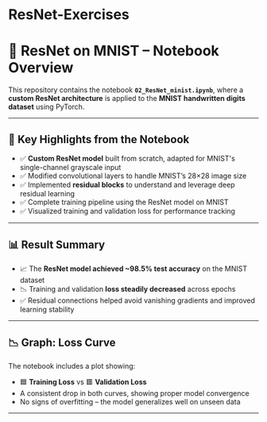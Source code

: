 # ResNet-Exercises

# 🧠 ResNet on MNIST – Notebook Overview

This repository contains the notebook **`02_ResNet_minist.ipynb`**, where a **custom ResNet architecture** is applied to the **MNIST handwritten digits dataset** using PyTorch.

---

## 📌 Key Highlights from the Notebook

- ✅ **Custom ResNet model** built from scratch, adapted for MNIST's single-channel grayscale input
- ✅ Modified convolutional layers to handle MNIST’s 28×28 image size
- ✅ Implemented **residual blocks** to understand and leverage deep residual learning
- ✅ Complete training pipeline using the ResNet model on MNIST
- ✅ Visualized training and validation loss for performance tracking

---

## 📊 Result Summary

- 📈 The **ResNet model achieved ~98.5% test accuracy** on the MNIST dataset
- 📉 Training and validation **loss steadily decreased** across epochs
- ✅ Residual connections helped avoid vanishing gradients and improved learning stability

---

## 📉 Graph: Loss Curve

The notebook includes a plot showing:

- 🟦 **Training Loss** vs 🟥 **Validation Loss**
- A consistent drop in both curves, showing proper model convergence
- No signs of overfitting – the model generalizes well on unseen data

---
